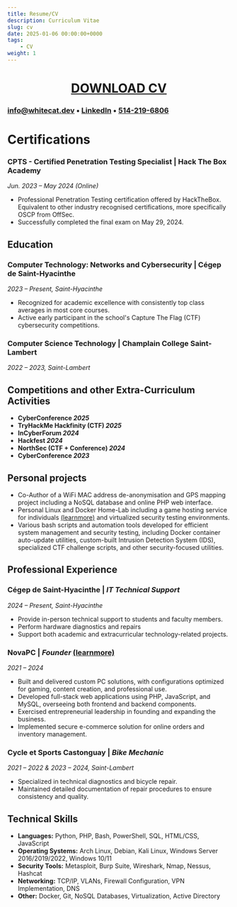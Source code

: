 ```yaml
---
title: Resume/CV
description: Curriculum Vitae 
slug: cv
date: 2025-01-06 00:00:00+0000
tags:
    - CV
weight: 1
---
```

<div style="text-align: center;">

# [DOWNLOAD CV](CV-Charles_Mclean-2025.pdf)

</div>

### [info@whitecat.dev](mailto:info@whitecat.dev) • [LinkedIn](https://www.linkedin.com/in/charlesmcleansec/) • [514-219-6806](tel:+1-514-219-6806)

# **Certifications**

### **CPTS - Certified Penetration Testing Specialist** | Hack The Box Academy
*Jun. 2023 – May 2024 (Online)*
- Professional Penetration Testing certification offered by HackTheBox. Equivalent to other industry recognised certifications, more specifically OSCP from OffSec.
- Successfully completed the final exam on May 29, 2024.

## **Education**

### **Computer Technology: Networks and Cybersecurity** | Cégep de Saint-Hyacinthe
*2023 – Present, Saint-Hyacinthe*
- Recognized for academic excellence with consistently top class averages in most core courses.
- Active early participant in the school's Capture The Flag (CTF) cybersecurity competitions.

### **Computer Science Technology** | Champlain College Saint-Lambert
*2022 – 2023, Saint-Lambert*

## **Competitions and other Extra-Curriculum Activities**

- **CyberConference *2025***
- **TryHackMe Hackfinity (CTF) *2025***
- **InCyberForum *2024***
- **Hackfest *2024***
- **NorthSec (CTF + Conference) *2024***
- **CyberConference *2023***

## **Personal projects**

- Co-Author of a WiFi MAC address de-anonymisation and GPS mapping project including a NoSQL database and online PHP web interface.
- Personal Linux and Docker Home-Lab including a game hosting service for individuals [(learnmore)](https://whitecat.dev/p/nova-pc/) and virtualized security testing environments.
- Various bash scripts and automation tools developed for efficient system management and security testing, including Docker container auto-update utilities, custom-built Intrusion Detection System (IDS), specialized CTF challenge scripts, and other security-focused utilities.

## **Professional Experience**

### **Cégep de Saint-Hyacinthe** | *IT Technical Support*  
*2024 – Present, Saint-Hyacinthe*
- Provide in-person technical support to students and faculty members.
- Perform hardware diagnostics and repairs 
- Support both academic and extracurricular technology-related projects.

### **NovaPC** | *Founder* [(learnmore)](https://whitecat.dev/p/nova-pc/)
*2021 – 2024*
- Built and delivered custom PC solutions, with configurations optimized for gaming, content creation, and professional use.
- Developed full-stack web applications using PHP, JavaScript, and MySQL, overseeing both frontend and backend components.
- Exercised entrepreneurial leadership in founding and expanding the business.
- Implemented secure e-commerce solution for online orders and inventory management.

### **Cycle et Sports Castonguay** | *Bike Mechanic* 
*2021 – 2022 & 2023 – 2024, Saint-Lambert*  
- Specialized in technical diagnostics and bicycle repair.
- Maintained detailed documentation of repair procedures to ensure consistency and quality.

## **Technical Skills**

- **Languages:** Python, PHP, Bash, PowerShell, SQL, HTML/CSS, JavaScript
- **Operating Systems:** Arch Linux, Debian, Kali Linux, Windows Server 2016/2019/2022, Windows 10/11
- **Security Tools:** Metasploit, Burp Suite, Wireshark, Nmap, Nessus, Hashcat
- **Networking:** TCP/IP, VLANs, Firewall Configuration, VPN Implementation, DNS
- **Other:** Docker, Git, NoSQL Databases, Virtualization, Active Directory